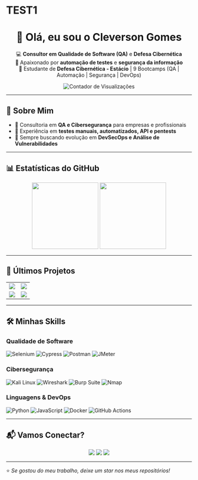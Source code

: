 # TEST1

<h1 align="center">👋 Olá, eu sou o Cleverson Gomes</h1>

<p align="center">
💻 <b>Consultor em Qualidade de Software (QA)</b> e <b>Defesa Cibernética</b> <br>
🔐 Apaixonado por <b>automação de testes</b> e <b>segurança da informação</b> <br>
🚀 Estudante de <b>Defesa Cibernética - Estácio</b> | 9 Bootcamps (QA | Automação | Segurança | DevOps)
</p>

<p align="center">
  <img src="https://komarev.com/ghpvc/?username=CleversonHenriquefg&label=👀+Visualizações&color=blue&style=flat" alt="Contador de Visualizações"/>
</p>

---

## 🚀 Sobre Mim
- 🔹 Consultoria em **QA e Cibersegurança** para empresas e profissionais  
- 🔹 Experiência em **testes manuais, automatizados, API e pentests**  
- 🔹 Sempre buscando evolução em **DevSecOps e Análise de Vulnerabilidades**  

---

## 📊 Estatísticas do GitHub  
<div align="center">
  <img height="180em" src="https://github-readme-stats.vercel.app/api?username=CleversonHenriquefg&show_icons=true&theme=tokyonight"/>
  <img height="180em" src="https://github-readme-streak-stats.herokuapp.com/?user=CleversonHenriquefg&theme=tokyonight"/>
</div>

---

## 📂 Últimos Projetos

<table>
<tr>
<td>
<a href="https://github.com/CleversonHenriquefg/Henrique_Ferreira">
  <img src="https://github-readme-stats.vercel.app/api/pin/?username=CleversonHenriquefg&repo=Henrique_Ferreira&theme=tokyonight" />
</a>
</td>
<td>
<a href="https://github.com/CleversonHenriquefg/automacao-selenium">
  <img src="https://github-readme-stats.vercel.app/api/pin/?username=CleversonHenriquefg&repo=automacao-selenium&theme=tokyonight" />
</a>
</td>
</tr>
<tr>
<td>
<a href="https://github.com/CleversonHenriquefg/testes-api">
  <img src="https://github-readme-stats.vercel.app/api/pin/?username=CleversonHenriquefg&repo=testes-api&theme=tokyonight" />
</a>
</td>
<td>
<a href="https://github.com/CleversonHenriquefg/pentest-labs">
  <img src="https://github-readme-stats.vercel.app/api/pin/?username=CleversonHenriquefg&repo=pentest-labs&theme=tokyonight" />
</a>
</td>
</tr>
</table>

---

## 🛠️ Minhas Skills

### **Qualidade de Software**
![Selenium](https://img.shields.io/badge/-Selenium-43B02A?style=for-the-badge&logo=selenium&logoColor=white)
![Cypress](https://img.shields.io/badge/-Cypress-17202C?style=for-the-badge&logo=cypress&logoColor=white)
![Postman](https://img.shields.io/badge/-Postman-FF6C37?style=for-the-badge&logo=postman&logoColor=white)
![JMeter](https://img.shields.io/badge/-JMeter-D22128?style=for-the-badge&logo=apache&logoColor=white)

### **Cibersegurança**
![Kali Linux](https://img.shields.io/badge/-Kali_Linux-557C94?style=for-the-badge&logo=kalilinux&logoColor=white)
![Wireshark](https://img.shields.io/badge/-Wireshark-1679A7?style=for-the-badge&logo=wireshark&logoColor=white)
![Burp Suite](https://img.shields.io/badge/-Burp_Suite-FE7A16?style=for-the-badge&logo=burpsuite&logoColor=white)
![Nmap](https://img.shields.io/badge/-Nmap-2B6CB0?style=for-the-badge&logo=gnu&logoColor=white)

### **Linguagens & DevOps**
![Python](https://img.shields.io/badge/-Python-3776AB?style=for-the-badge&logo=python&logoColor=white)
![JavaScript](https://img.shields.io/badge/-JavaScript-F7DF1E?style=for-the-badge&logo=javascript&logoColor=black)
![Docker](https://img.shields.io/badge/-Docker-2496ED?style=for-the-badge&logo=docker&logoColor=white)
![GitHub Actions](https://img.shields.io/badge/-GitHub_Actions-2088FF?style=for-the-badge&logo=github-actions&logoColor=white)

---

## 📬 Vamos Conectar?
<p align="center">
  <a href="mailto:seuemail@dominio.com"><img src="https://img.shields.io/badge/-Email-D14836?style=for-the-badge&logo=gmail&logoColor=white"/></a>
  <a href="https://linkedin.com/in/seu-perfil"><img src="https://img.shields.io/badge/-LinkedIn-0077B5?style=for-the-badge&logo=linkedin&logoColor=white"/></a>
  <a href="https://github.com/CleversonHenriquefg"><img src="https://img.shields.io/badge/-GitHub-181717?style=for-the-badge&logo=github&logoColor=white"/></a>
</p>

---

⭐ *Se gostou do meu trabalho, deixe um star nos meus repositórios!*  
